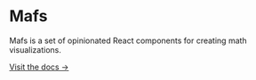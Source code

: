 # Mafs

Mafs is a set of opinionated React components for creating math visualizations.

[Visit the docs →](https://mafs.dev)
